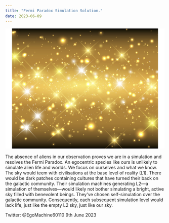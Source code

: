 ```yaml
---
title: "Fermi Paradox Simulation Solution."
date: 2023-06-09
---
```


![Where is everyone?](https://github.com/MarkPeatfield/ego-machine-pages/blob/main/_posts/stars.jpg)


The absence of aliens in our observation proves we are in a simulation and resolves the Fermi Paradox. An egocentric species like ours is unlikely to simulate alien life and worlds. We focus on ourselves and what we know. The sky would teem with civilisations at the base level of reality (L1). There would be dark patches containing cultures that have turned their back on the galactic community. Their simulation machines generating L2—a simulation of themselves—would likely not bother simulating a bright, active sky filled with benevolent beings. They've chosen self-simulation over the galactic community. Consequently, each subsequent simulation level would lack life, just like the empty L2 sky, just like our sky.

Twitter: @EgoMachine60110
9th June 2023
